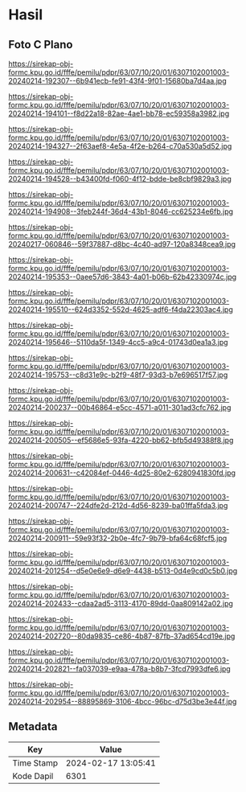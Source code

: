 # Hasil

## Foto C Plano

https://sirekap-obj-formc.kpu.go.id/fffe/pemilu/pdpr/63/07/10/20/01/6307102001003-20240214-192307--6b941ecb-fe91-43f4-9f01-15680ba7d4aa.jpg

https://sirekap-obj-formc.kpu.go.id/fffe/pemilu/pdpr/63/07/10/20/01/6307102001003-20240214-194101--f8d22a18-82ae-4ae1-bb78-ec59358a3982.jpg

https://sirekap-obj-formc.kpu.go.id/fffe/pemilu/pdpr/63/07/10/20/01/6307102001003-20240214-194327--2f63aef8-4e5a-4f2e-b264-c70a530a5d52.jpg

https://sirekap-obj-formc.kpu.go.id/fffe/pemilu/pdpr/63/07/10/20/01/6307102001003-20240214-194528--b43400fd-f060-4f12-bdde-be8cbf9829a3.jpg

https://sirekap-obj-formc.kpu.go.id/fffe/pemilu/pdpr/63/07/10/20/01/6307102001003-20240214-194908--3feb244f-36d4-43b1-8046-cc625234e6fb.jpg

https://sirekap-obj-formc.kpu.go.id/fffe/pemilu/pdpr/63/07/10/20/01/6307102001003-20240217-060846--59f37887-d8bc-4c40-ad97-120a8348cea9.jpg

https://sirekap-obj-formc.kpu.go.id/fffe/pemilu/pdpr/63/07/10/20/01/6307102001003-20240214-195353--0aee57d6-3843-4a01-b06b-62b42330974c.jpg

https://sirekap-obj-formc.kpu.go.id/fffe/pemilu/pdpr/63/07/10/20/01/6307102001003-20240214-195510--624d3352-552d-4625-adf6-f4da22303ac4.jpg

https://sirekap-obj-formc.kpu.go.id/fffe/pemilu/pdpr/63/07/10/20/01/6307102001003-20240214-195646--5110da5f-1349-4cc5-a9c4-01743d0ea1a3.jpg

https://sirekap-obj-formc.kpu.go.id/fffe/pemilu/pdpr/63/07/10/20/01/6307102001003-20240214-195753--c8d31e9c-b2f9-48f7-93d3-b7e696517f57.jpg

https://sirekap-obj-formc.kpu.go.id/fffe/pemilu/pdpr/63/07/10/20/01/6307102001003-20240214-200237--00b46864-e5cc-4571-a011-301ad3cfc762.jpg

https://sirekap-obj-formc.kpu.go.id/fffe/pemilu/pdpr/63/07/10/20/01/6307102001003-20240214-200505--ef5686e5-93fa-4220-bb62-bfb5d49388f8.jpg

https://sirekap-obj-formc.kpu.go.id/fffe/pemilu/pdpr/63/07/10/20/01/6307102001003-20240214-200631--c42084ef-0446-4d25-80e2-6280941830fd.jpg

https://sirekap-obj-formc.kpu.go.id/fffe/pemilu/pdpr/63/07/10/20/01/6307102001003-20240214-200747--224dfe2d-212d-4d56-8239-ba01ffa5fda3.jpg

https://sirekap-obj-formc.kpu.go.id/fffe/pemilu/pdpr/63/07/10/20/01/6307102001003-20240214-200911--59e93f32-2b0e-4fc7-9b79-bfa64c68fcf5.jpg

https://sirekap-obj-formc.kpu.go.id/fffe/pemilu/pdpr/63/07/10/20/01/6307102001003-20240214-201254--d5e0e6e9-d6e9-4438-b513-0d4e9cd0c5b0.jpg

https://sirekap-obj-formc.kpu.go.id/fffe/pemilu/pdpr/63/07/10/20/01/6307102001003-20240214-202433--cdaa2ad5-3113-4170-89dd-0aa809142a02.jpg

https://sirekap-obj-formc.kpu.go.id/fffe/pemilu/pdpr/63/07/10/20/01/6307102001003-20240214-202720--80da9835-ce86-4b87-87fb-37ad654cd19e.jpg

https://sirekap-obj-formc.kpu.go.id/fffe/pemilu/pdpr/63/07/10/20/01/6307102001003-20240214-202821--fa037039-e9aa-478a-b8b7-3fcd7993dfe6.jpg

https://sirekap-obj-formc.kpu.go.id/fffe/pemilu/pdpr/63/07/10/20/01/6307102001003-20240214-202954--88895869-3106-4bcc-96bc-d75d3be3e44f.jpg


## Metadata

| Key        | Value               |
| ---------- | ------------------- |
| Time Stamp | 2024-02-17 13:05:41 |
| Kode Dapil | 6301                |



